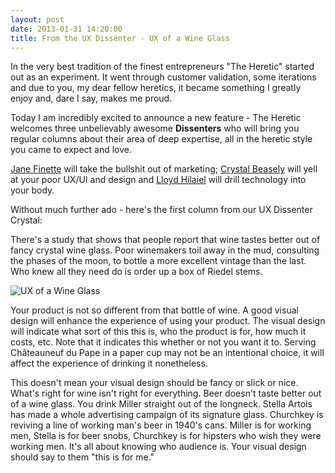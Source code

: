 ```yaml
---
layout: post
date: 2013-01-31 14:20:00
title: From the UX Dissenter - UX of a Wine Glass
---
```

In the very best tradition of the finest entrepreneurs "The Heretic" started out as an experiment. It went through customer validation, some iterations and due to you, my dear fellow heretics, it became something I greatly enjoy and, dare I say, makes me proud.

Today I am incredibly excited to announce a new feature - The Heretic welcomes three unbelievably awesome **Dissenters** who will bring you regular columns about their area of deep expertise, all in the heretic style you came to expect and love. 

[Jane Finette](http://janefinette.com/) will take the bullshit out of marketing; [Crystal Beasely](http://skinnywhitegirl.com/blog/) will yell at your poor UX/UI and design and [Lloyd Hilaiel](http://lloyd.io/) will drill technology into your body.

Without much further ado - here's the first column from our UX Dissenter Crystal:

There's a study that shows that people report that wine tastes better out of fancy crystal wine glass. Poor winemakers toil away in the mud, consulting the phases of the moon, to bottle a more excellent vintage than the last. Who knew all they need do is order up a box of Riedel stems.

![UX of a Wine Glass](http://theheretic.me/images/posts/2013-01-31-ux-of-a-wine-glass.jpg)

Your product is not so different from that bottle of wine. A good visual design will enhance the experience of using your product. The visual design will indicate what sort of this this is, who the product is for, how much it costs, etc. Note that it indicates this whether or not you want it to. Serving Châteauneuf du Pape in a paper cup may not be an intentional choice, it will affect the experience of drinking it nonetheless. 

This doesn't mean your visual design should be fancy or slick or nice. What's right for wine isn't right for everything. Beer doesn't taste better out of a wine glass. You drink Miller straight out of the longneck. Stella Artois has made a whole advertising campaign of its signature glass. Churchkey is reviving a line of working man's beer in 1940's cans. Miller is for working men, Stella is for beer snobs, Churchkey is for hipsters who wish they were working men. It's all about knowing who audience is. Your visual design should say to them "this is for me."